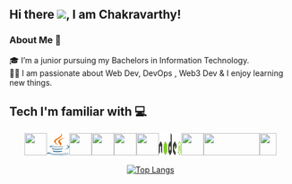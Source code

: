 ## Hi there <img src="https://raw.githubusercontent.com/MartinHeinz/MartinHeinz/master/wave.gif" width="30px">, I am Chakravarthy!


### About Me 🚀
🎓 I’m a junior pursuing my Bachelors in Information Technology. </br>
👨‍💻  I am passionate about  Web Dev, DevOps , Web3 Dev & I enjoy learning new things. </br>



## Tech I'm familiar with 💻

<div align="center">
<img width="40" height="40"
src="https://raw.githubusercontent.com/gilbarbara/logos/master/logos/android-icon.svg"/><img width="40" height="40" src="https://raw.githubusercontent.com/gilbarbara/logos/master/logos/java.svg" /><img width="40" height="40" src="https://raw.githubusercontent.com/gilbarbara/logos/master/logos/kotlin.svg"/><img width="40" height="40"
src="https://raw.githubusercontent.com/gilbarbara/logos/master/logos/git-icon.svg"/><img width="40" height="40"
src="https://raw.githubusercontent.com/gilbarbara/logos/master/logos/javascript.svg"/><img width="40" height="40"
src="https://raw.githubusercontent.com/gilbarbara/logos/master/logos/react.svg"/><img width="40" height="40"
src="https://raw.githubusercontent.com/gilbarbara/logos/master/logos/nodejs.svg"/><img width="40" height="40"
src="https://raw.githubusercontent.com/gilbarbara/logos/master/logos/python.svg"/><img width="100" height="40"
src="https://raw.githubusercontent.com/gilbarbara/logos/master/logos/docker.svg"/><img width="30" height="40"
src="https://raw.githubusercontent.com/gilbarbara/logos/master/logos/ethereum.svg"/>    

                                                                                         
                                                                                         


<!---
Chakravarthy7102/Chakravarthy7102 is a ✨ special ✨ repository because its `README.md` (this file) appears on your GitHub profile.
You can click the Preview link to take a look at your changes.
--->
[![Top Langs](https://github-readme-stats.vercel.app/api/top-langs/?username=Chakravarthy7102&langs_count=6&layout=compact&hide=css)](https://github.com/anuraghazra/github-readme-stats)


